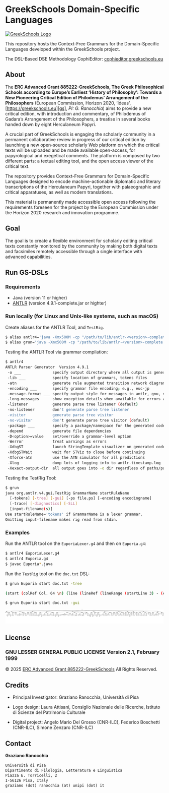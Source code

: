 # GreekSchools Domain-Specific Languages
[![GreekSchools Logo][gs-logo]][gs]

This repository hosts the Context-Free Grammars for the Domain-Specific Languages developed within the GreekSchools project.


The DSL-Based DSE Methodology CophiEditor: [cophieditor.greekschools.eu][editor] 

## About
The **ERC Advanced Grant 885222-GreekSchools, The Greek Philosophical Schools according to Europe’s Earliest ‘History of Philosophy’: Towards a New Pioneering Critical Edition of Philodemus’ Arrangement of the Philosophers** (European Commission, Horizon 2020, ‘Ideas’, [https://greekschools.eu][gs], *PI: G. Ranocchia*) aims to provide a new critical edition, with introduction and commentary, of Philodemus of Gadara’s Arrangement of the Philosophers, a treatise in several books handed down by eight Herculaneum Papyri.

A crucial part of GreekSchools is engaging the scholarly community in a permanent collaborative review in progress of our critical edition by launching a new open-source scholarly Web platform on which the critical texts will be uploaded and be made available open-access, for papyrological and exegetical comments. The platform is composed by two different parts: a textual editing tool, and the open access viewer of the critical text. 

The repository provides Context-Free Grammars for Domain-Specific Languages designed to encode machine-actionable diplomatic and literary transcriptions of the Herculaneum Papyri, together with palaeographic and critical apparatuses, as well as modern translations.

This material is permanently made accessible open access following the requirements foreseen for the project by the European Commission under the Horizon 2020 research and innovation programme. 

## Goal
The goal is to create a flexible environment for scholarly editing critical texts constantly monitored by the community by making both digital texts and facsimiles remotely accessible through a single interface with advanced capabilities.


## Run GS-DSLs

### Requirements
- Java (version 11 or higher)
- [ANTLR][antlr] (version 4.9.1-complete.jar or highter)

### Run locally (for Linux and Unix-like systems, such as macOS)
Create aliases for the ANTLR Tool, and `TestRig`.

```bash
$ alias antlr4='java -Xmx500M -cp "/path/to/lib/antlr-<version>-complete.jar:$CLASSPATH:./*" org.antlr.v4.Tool'
$ alias grun='java -Xmx500M -cp "/path/to/lib/antlr-<version>-complete.jar:$CLASSPATH:./*" org.antlr.v4.gui.TestRig'
```

Testing the ANTLR Tool via grammar compilation:

```bash
$ antlr4
ANTLR Parser Generator  Version 4.9.1
 -o ___              specify output directory where all output is generated
 -lib ___            specify location of grammars, tokens files
 -atn                generate rule augmented transition network diagrams
 -encoding ___       specify grammar file encoding; e.g., euc-jp
 -message-format ___ specify output style for messages in antlr, gnu, vs2005
 -long-messages      show exception details when available for errors and warnings
 -listener           generate parse tree listener (default)
 -no-listener        don't generate parse tree listener
 -visitor            generate parse tree visitor
 -no-visitor         don't generate parse tree visitor (default)
 -package ___        specify a package/namespace for the generated code
 -depend             generate file dependencies
 -D<option>=value    set/override a grammar-level option
 -Werror             treat warnings as errors
 -XdbgST             launch StringTemplate visualizer on generated code
 -XdbgSTWait         wait for STViz to close before continuing
 -Xforce-atn         use the ATN simulator for all predictions
 -Xlog               dump lots of logging info to antlr-timestamp.log
 -Xexact-output-dir  all output goes into -o dir regardless of paths/package
 ```

Testing the TestRig Tool:

```bash
$ grun
java org.antlr.v4.gui.TestRig GrammarName startRuleName
  [-tokens] [-tree] [-gui] [-ps file.ps] [-encoding encodingname]
  [-trace] [-diagnostics] [-SLL]
  [input-filename(s)]
Use startRuleName='tokens' if GrammarName is a lexer grammar.
Omitting input-filename makes rig read from stdin.
```

### Examples
Run the ANTLR tool on the `EuporiaLexer.g4` and then on `Euporia.g4`:

```bash
$ antlr4 EuporiaLexer.g4
$ antlr4 Euporia.g4
$ javac Euporia*.java
```

Run the `TestRig` tool on the `doc.txt` DSL:
```bash
$ grun Euporia start doc.txt -tree
```

```bash
(start (colRef Col. 64 \n) (line (lineRef (lineRange (startLine 3) - (endLine 8))) (reading (editor Sudhaus)) \n) (line (lineRef (singleLine 6)) (reading (text ⟦ ὑπόκωφον ἦν οὐτ’ η ⟧) (operation del.) (editor librarius)) \n) (line (lineRef (singleLine 7)) (reading (text τά γ̣ε) (editor Fiorillo)) : (reading (text τά τ̣ε) (editor Armstrong)) \n) (line (lineRef (lineRange (startLine 9) - (endLine 10))) (reading (text [ µη ] | δέ) (editor Sudhaus)) : (reading (text [ οὐ ] | δέ) (editor Blank)) \n) (line (lineRef (lineRange (startLine 10) - (endLine 11))) (reading (text ἐ [ πι ] | κ { α } ρ̣ ‹ α › τ̣εῖν) (gsEditor *)) : (reading (text ἐ [ ᾶι ] | κάπ̣τ̣ειν) (editor Henry)) : (reading (text ἐ [ ᾶι ] | κρ̣α̣τ̣εῖν) (editor Blank)) (cetera , cetera (editor Cirillo)) \n) (line (lineRef (lineRange (startLine 12) - (endLine 16))) (reading (editor Cirillo)) \n) (line (lineRef (lineRange (startLine 17) - (endLine 18))) (reading (text λε [ ί ] | π̣ων) (gsEditor *)) : (reading (text λέ | [ γ ] ων) (editor Sudhaus)) \n) (line (lineRef (singleLine 18)) (reading (text ἐποίε̣ι̣) (gsEditor *)) : (reading (text ἐποιε [ ῖ ] τ’) (editor Sudhaus)) ) \n) (line (lineRef (singleLine 19)) (reading (editor Cirillo _ (postCorr Cpc))) \n) (line (lineRef (singleLine 20)) (reading (editor Sudhaus)) \n) (line (lineRef (singleLine 21)) (reading (text πέφ̣ [ υκε) (editor Sudhaus)) : (reading (text πέφ̣ [ ηνε) (editor Janko)) (cetera , cetera (editor Sudhaus)) \n) (line (lineRef (singleLine 23)) (reading (text πρὸ ] ϲ̣ δ̣ [ έ ]) (gsEditor *)) (cetera , cetera (editor Sudhaus)) \n))
```

```bash
$ grun Euporia start doc.txt -gui
```
![](antlr4_parse_tree.png)

## License

### GNU LESSER GENERAL PUBLIC LICENSE Version 2.1, February 1999

© 2025 [ERC Advanced Grant 885222-GreekSchools][gs] All Rights Reserved.


## Credits
* Principal Investigator: Graziano Ranocchia, Università di Pisa

* Logo design: Laura Attisani, Consiglio Nazionale delle Ricerche, Istituto di Scienze del Patrimonio Culturale

* Digital project: Angelo Mario Del Grosso (CNR-ILC), Federico Boschetti (CNR-ILC), Simone Zenzaro (CNR-ILC)

## Contact
**Graziano Ranocchia**

	Università di Pisa
	Dipartimento di Filologia, Letteratura e Linguistica
	Piazza E. Torricelli, 2
	I-56126 Pisa, Italy
	graziano (dot) ranocchia (at) unipi (dot) it

[gs]: https://greekschools.eu
[gs-logo]: https://greekschools.eu/wp-content/uploads/2021/01/logo-gs.png
[editor]: https://cophieditor.greekschools.eu
[antlr]: https://github.com/antlr/website-antlr4/tree/gh-pages/download